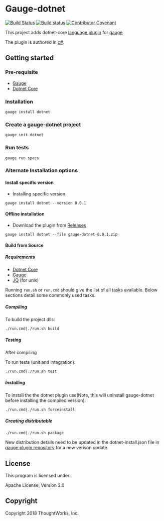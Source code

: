 # Gauge-dotnet
[![Build Status](https://travis-ci.org/getgauge/gauge-dotnet.svg?branch=master)](https://travis-ci.org/getgauge/gauge-dotnet)
[![Build status](https://ci.appveyor.com/api/projects/status/t8hjbilxmb6enn4d/branch/master?svg=true)](https://ci.appveyor.com/project/getgauge/gauge-dotnet/branch/master)
[![Contributor Covenant](https://img.shields.io/badge/Contributor%20Covenant-v1.4%20adopted-ff69b4.svg)](CODE_OF_CONDUCT.md)


This project adds dotnet-core [language plugin](https://docs.gauge.org/latest/installation.html#language-runner) for [gauge](http://gauge.org).

The plugin is authored in [c#](https://en.wikipedia.org/wiki/C_Sharp_(programming_language)).

## Getting started

### Pre-requisite

- [Gauge](https://gauge.org)
- [Dotnet Core](https://docs.microsoft.com/en-us/dotnet/core/index)


### Installation

```
gauge install dotnet
```

### Create a gauge-dotnet project

```
gauge init dotnet
```

### Run tests

```
gauge run specs
```

### Alternate Installation options

#### Install specific version
* Installing specific version
```
gauge install dotnet --version 0.0.1
```

#### Offline installation

* Download the plugin from [Releases](https://github.com/getgauge/gauge-dotnet/releases)
```
gauge install dotnet --file gauge-dotnet-0.0.1.zip
```

#### Build from Source

##### Requirements
* [Dotnet Core](https://docs.microsoft.com/en-us/dotnet/core/index)
* [Gauge](http://getgauge.io)
* [JQ](https://stedolan.github.io/jq/) (for unix)


Running `run.sh` or `run.cmd` should give the list of all tasks available. Below sections detail some commonly used tasks.

##### Compiling

To build the project dlls:

````
./run.cmd|./run.sh build
````
##### Testing

After compiling

To run tests (unit and integration):

````
./run.cmd|./run.sh test
````

##### Installing

To install the the dotnet plugin use(Note, this will uninstall gauge-dotnet before installing the compiled version):

````
./run.cmd|./run.sh forceinstall
````

##### Creating distributable

````
./run.cmd|./run.sh package
````

New distribution details need to be updated in the dotnet-install.json file in  [gauge plugin repository](https://github.com/getgauge/gauge-repository) for a new verison update.

## License

This program is licensed under:

Apache License, Version 2.0

## Copyright

Copyright 2018 ThoughtWorks, Inc.
